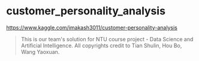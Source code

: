 # customer_personality_analysis
https://www.kaggle.com/imakash3011/customer-personality-analysis

> This is our team's solution for NTU course project - Data Science and Artificial Intelligence. All copyrights credit to Tian Shulin, Hou Bo, Wang Yaoxuan.
